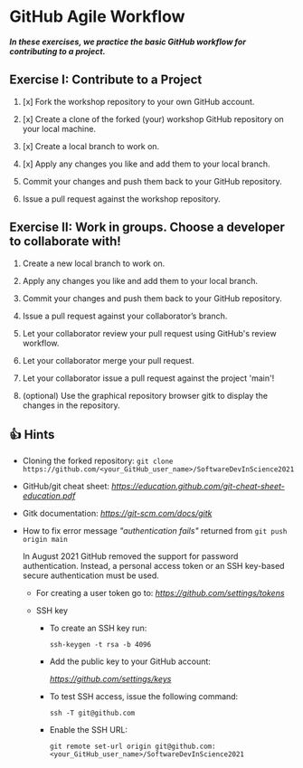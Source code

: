 # GitHub Agile Workflow

***In these exercises, we practice the basic GitHub workflow for contributing to a project.***

## Exercise I: Contribute to a Project

1. [x] Fork the workshop repository to your own GitHub account.

2. [x] Create a clone of the forked (your) workshop GitHub repository on your local machine.

3. [x] Create a local branch to work on.

4. [x] Apply any changes you like and add them to your local branch.

5. Commit your changes and push them back to your GitHub repository.

6. Issue a pull request against the workshop repository.

## Exercise II: Work in groups. Choose a developer to collaborate with!

1. Create a new local branch to work on.

2. Apply any changes you like and add them to your local branch.

3. Commit your changes and push them back to your GitHub repository.

4. Issue a pull request against your collaborator’s branch.

5. Let your collaborator review your pull request using GitHub's review workflow.

6. Let your collaborator merge your pull request.

7. Let your collaborator issue a pull request against the project 'main'!

8. (optional) Use the graphical repository browser gitk to display the changes in the repository.

## :+1: Hints ##

* Cloning the forked repository: `git clone https://github.com/<your_GitHub_user_name>/SoftwareDevInScience2021`

* GitHub/git cheat sheet: *https://education.github.com/git-cheat-sheet-education.pdf*

* Gitk documentation: *https://git-scm.com/docs/gitk*

* How to fix error message *"authentication fails"* returned from `git push origin main`
 
  In August 2021 GitHub removed the support for password authentication. Instead, a personal access token or an SSH key-based secure authentication must be used.
  - For creating a user token go to: *https://github.com/settings/tokens*
  - SSH key
    
    - To create an SSH key run:
      
      `ssh-keygen -t rsa -b 4096`
    
    - Add the public key to your GitHub account: 
     
      *https://github.com/settings/keys*
    
    - To test SSH access, issue the following command:
      
      `ssh -T git@github.com` 
      
    - Enable the SSH URL: 
     
      `git remote set-url origin git@github.com:<your_GitHub_user_name>/SoftwareDevInScience2021`

